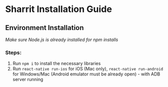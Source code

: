 # Sharrit Installation Guide
## Environment Installation

*Make sure Node.js is already installed for npm installs* 

### Steps:
1. Run `npm i` to install the necessary libraries
2. Run `react-native run-ios` for iOS (Mac only), `react-native run-android` for Windows/Mac (Android emulator must be already open) - with ADB server running

 


